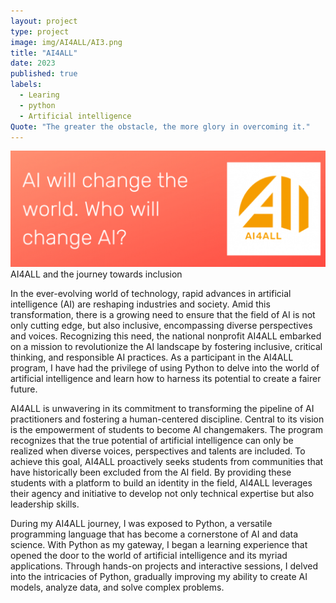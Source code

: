 ```yaml
---
layout: project
type: project
image: img/AI4ALL/AI3.png
title: "AI4ALL"
date: 2023
published: true
labels:
  - Learing
  - python
  - Artificial intelligence
Quote: "The greater the obstacle, the more glory in overcoming it."
---
```


<img width="600px" class="rounded float-start pe-4" src="../img/AI4ALL/AI1.png">
AI4ALL and the journey towards inclusion

In the ever-evolving world of technology, rapid advances in artificial intelligence (AI) are reshaping industries and society. Amid this transformation, there is a growing need to ensure that the field of AI is not only cutting edge, but also inclusive, encompassing diverse perspectives and voices. Recognizing this need, the national nonprofit AI4ALL embarked on a mission to revolutionize the AI landscape by fostering inclusive, critical thinking, and responsible AI practices. As a participant in the AI4ALL program, I have had the privilege of using Python to delve into the world of artificial intelligence and learn how to harness its potential to create a fairer future.


AI4ALL is unwavering in its commitment to transforming the pipeline of AI practitioners and fostering a human-centered discipline. Central to its vision is the empowerment of students to become AI changemakers. The program recognizes that the true potential of artificial intelligence can only be realized when diverse voices, perspectives and talents are included. To achieve this goal, AI4ALL proactively seeks students from communities that have historically been excluded from the AI field. By providing these students with a platform to build an identity in the field, AI4ALL leverages their agency and initiative to develop not only technical expertise but also leadership skills.


During my AI4ALL journey, I was exposed to Python, a versatile programming language that has become a cornerstone of AI and data science. With Python as my gateway, I began a learning experience that opened the door to the world of artificial intelligence and its myriad applications. Through hands-on projects and interactive sessions, I delved into the intricacies of Python, gradually improving my ability to create AI models, analyze data, and solve complex problems.






